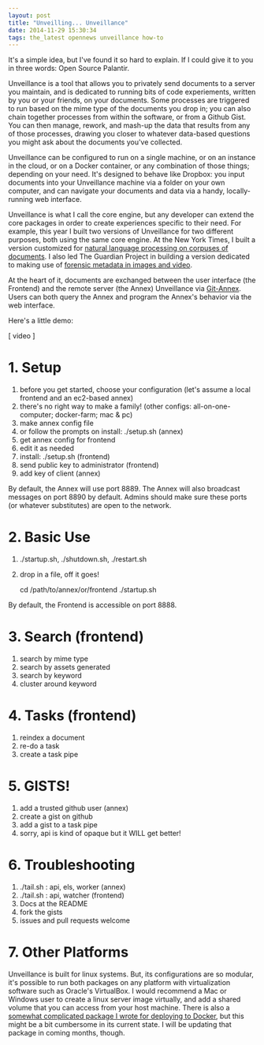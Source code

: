 ```yaml
---
layout: post
title: "Unveilling... Unveillance"
date: 2014-11-29 15:30:34
tags: the_latest opennews unveillance how-to
---
```


It's a simple idea, but I've found it so hard to explain.  If I could give it to you in three words: Open Source Palantir.

Unveillance is a tool that allows you to privately send documents to a server you maintain, and is dedicated to running bits of code experiements, written by you or your friends, on your documents.  Some processes are triggered to run based on the mime type of the documents you drop in; you can also chain together processes from within the software, or from a Github Gist.  You can then manage, rework, and mash-up the data that results from any of those processes, drawing you closer to whatever data-based questions you might ask about the documents you've collected.

Unveillance can be configured to run on a single machine, or on an instance in the cloud, or on a Docker container, or any combination of those things; depending on your need.  It's designed to behave like Dropbox: you input documents into your Unveillance machine via a folder on your own computer, and can navigate your documents and data via a handy, locally-running web interface.

Unveillance is what I call the core engine, but any developer can extend the core packages in order to create experiences specific to their need.  For example, this year I built two versions of Unveillance for two different purposes, both using the same core engine.  At the New York Times, I built a version customized for [natural language processing on corpuses of documents][uv_nyt].  I also led The Guardian Project in building a version dedicated to making use of [forensic metadata in images and video][uv_gp].

At the heart of it, documents are exchanged between the user interface (the Frontend) and the remote server (the Annex) Unveillance via [Git-Annex][git-annex].  Users can both query the Annex and program the Annex's behavior via the web interface.

Here's a little demo:

[ video ]

# 1. Setup

1.	before you get started, choose your configuration (let's assume a local frontend and an ec2-based annex)
1.	there's no right way to make a family! (other configs: all-on-one-computer; docker-farm; mac & pc)
1.	make annex config file
1.	or follow the prompts on install: ./setup.sh (annex)
1.	get annex config for frontend
1.	edit it as needed
1.	install: ./setup.sh (frontend)
1.	send public key to administrator (frontend)
1.	add key of client (annex)

By default, the Annex will use port 8889.  The Annex will also broadcast messages on port 8890 by default.  Admins should make sure these ports (or whatever substitutes) are open to the network.

# 2. Basic Use

1.	./startup.sh, ./shutdown.sh, ./restart.sh
1.	drop in a file, off it goes!

	cd /path/to/annex/or/frontend
	./startup.sh

By default, the Frontend is accessible on port 8888.

# 3. Search (frontend)

1.	search by mime type
1.	search by assets generated
1.	search by keyword
1.	cluster around keyword

# 4. Tasks (frontend)

1.	reindex a document
1.	re-do a task
1.	create a task pipe

# 5. GISTS!

1.	add a trusted github user (annex)
1.	create a gist on github
1.	add a gist to a task pipe
1.	sorry, api is kind of opaque but it WILL get better!

# 6. Troubleshooting

1.	./tail.sh : api, els, worker (annex)
1.	./tail.sh : api, watcher (frontend)
1.	Docs at the README
1.	fork the gists
1.	issues and pull requests welcome

# 7. Other Platforms

Unveillance is built for linux systems.  But, its configurations are so modular, it's possible to run both packages on any platform with virtualization software such as Oracle's VirtualBox.  I would recommend a Mac or Windows user to create a linux server image virtually, and add a shared volume that you can access from your host machine.  There is also a [somewhat complicated package I wrote for deploying to Docker][uv_deploy], but this might be a bit cumbersome in its current state.  I will be updating that package in coming months, though.

[uv_nyt]: https://github.com/harlo/CompassAnnex
[uv_gp]: http://github.com/harlo/InformaAnnex
[git-annex]: https://git-annex.branchable.com
[uv_deploy]: http://github.com/harlo/UnveillanceDeploy